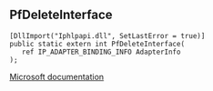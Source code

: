 ## PfDeleteInterface

```
[DllImport("Iphlpapi.dll", SetLastError = true)]
public static extern int PfDeleteInterface(
   ref IP_ADAPTER_BINDING_INFO AdapterInfo
);
```

[Microsoft documentation](TODO)
